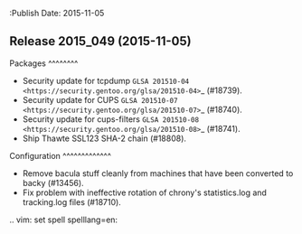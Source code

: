 :Publish Date: 2015-11-05

Release 2015_049 (2015-11-05)
-----------------------------

Packages
^^^^^^^^

* Security update for tcpdump `GLSA 201510-04
  <https://security.gentoo.org/glsa/201510-04>`_ (#18739).
* Security update for CUPS `GLSA 201510-07
  <https://security.gentoo.org/glsa/201510-07>`_ (#18740).
* Security update for cups-filters `GLSA 201510-08
  <https://security.gentoo.org/glsa/201510-08>`_ (#18741).
* Ship Thawte SSL123 SHA-2 chain (#18808).


Configuration
^^^^^^^^^^^^^

* Remove bacula stuff cleanly from machines that have been converted to backy
  (#13456).
* Fix problem with ineffective rotation of chrony's statistics.log and
  tracking.log files (#18710).


.. vim: set spell spelllang=en:
